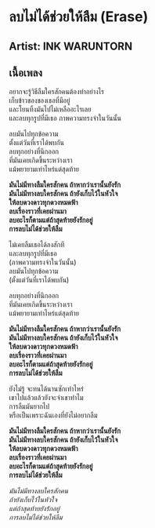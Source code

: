 # ลบไม่ได้ช่วยให้ลืม (Erase)
## Artist: INK WARUNTORN
## เนื้อเพลง

อยากจะรู้วิธีลืมใครสักคนต้องทำอย่างไร  
เก็บข้าวของของเธอที่มีอยู่  
และโยนทิ้งมันไปไม่เหลืออะไรเลย  
และลบทุกรูปที่มีเธอ
ภาพความทรงจำในวันนั้น  

ลบมันไปทุกข้อความ  
ตั้งแต่วันที่เราได้พบกัน  
ลบทุกอย่างที่นึกออก  
ที่มันเคยเกิดขึ้นระหว่างเรา  
แม้พยายามเท่าไหร่แต่สุดท้าย  

**มันไม่มีทางลืมใครสักคน ถ้าหากว่าเรานั้นยังรัก  
มันไม่มีทางลบใครสักคน ถ้ายังเก็บไว้ในหัวใจ  
ให้ลบดวงดาวทุกดวงหมดฟ้า  
ลบเรื่องราวที่เคยผ่านมา  
ลบอะไรก็ตามแต่ถ้าสุดท้ายยังรักอยู่  
การลบไม่ได้ช่วยให้ลืม**  

ไม่เคยลืมเธอได้ลงสักที  
และลบทุกรูปที่มีเธอ  
(ภาพความทรงจำในวันนั้น)  
ลบมันไปทุกข้อความ  
(ตั้งแต่วันที่เราได้พบกัน)  

ลบทุกอย่างที่นึกออก  
ที่มันเคยเกิดขึ้นระหว่างเรา  
แม้พยายามเท่าไหร่แต่สุดท้าย  

**มันไม่มีทางลืมใครสักคน ถ้าหากว่าเรานั้นยังรัก  
มันไม่มีทางลบใครสักคน ถ้ายังเก็บไว้ในหัวใจ  
ให้ลบดวงดาวทุกดวงหมดฟ้า  
ลบเรื่องราวที่เคยผ่านมา  
ลบอะไรก็ตามแต่ถ้าสุดท้ายยังรักอยู่  
การลบไม่ได้ช่วยให้ลืม**

ยังไม่รู้ จะทนได้นานซักเท่าไหร่  
เขาไปแล้วแล้วยังจะจำเขาทำไม  
การลืมมันยากไป  
หรือเป็นเพราะฉันเองที่ยังไม่อยากลืม  

**มันไม่มีทางลืมใครสักคน ถ้าหากว่าเรานั้นยังรัก  
มันไม่มีทางลบใครสักคน ถ้ายังเก็บไว้ในหัวใจ  
ให้ลบดวงดาวทุกดวงหมดฟ้า  
ลบเรื่องราวที่เคยผ่านมา  
ลบอะไรก็ตามแต่ถ้าสุดท้ายยังรักอยู่  
การลบไม่ได้ช่วยให้ลืม** 

_มันไม่มีทางลบใครสักคน  
ถ้ายังเก็บไว้ในหัวใจ  
แต่ถ้าสุดท้ายยังรักอยู่  
การลบไม่ได้ช่วยให้ลืม_
